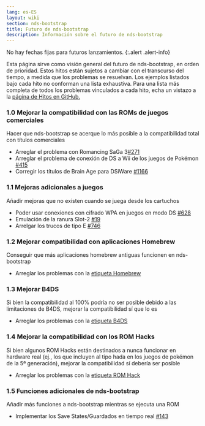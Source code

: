 ```yaml
---
lang: es-ES
layout: wiki
section: nds-bootstrap
title: Futuro de nds-bootstrap
description: Información sobre el futuro de nds-bootstrap
---
```


No hay fechas fijas para futuros lanzamientos.
{:.alert .alert-info}

Esta página sirve como visión general del futuro de nds-bootstrap, en orden de prioridad. Estos hitos están sujetos a cambiar con el transcurso del tiempo, a medida que los problemas se resuelvan. Los ejemplos listados bajo cada hito no conforman una lista exhaustiva. Para una lista más completa de todos los problemas vinculados a cada hito, echa un vistazo a la [página de Hitos en GitHub.](https://github.com/DS-Homebrew/nds-bootstrap/milestones)

### 1.0 Mejorar la compatibilidad con las ROMs de juegos comerciales
Hacer que nds-bootstrap se acerque lo más posible a la compatibilidad total con títulos comerciales
- Arreglar el problema con Romancing SaGa 3[#271](https://github.com/DS-Homebrew/nds-bootstrap/issues/271)
- Arreglar el problema de conexión de DS a Wii de los juegos de Pokémon [#415](https://github.com/DS-Homebrew/nds-bootstrap/issues/415)
- Corregir los títulos de Brain Age para DSiWare [#1166](https://github.com/DS-Homebrew/nds-bootstrap/issues/1166)

### 1.1 Mejoras adicionales a juegos
Añadir mejoras que no existen cuando se juega desde los cartuchos
- Poder usar conexiones con cifrado WPA en juegos en modo DS [#628](https://github.com/DS-Homebrew/nds-bootstrap/issues/628)
- Emulación de la ranura Slot-2 [#19](https://github.com/DS-Homebrew/nds-bootstrap/issues/19)
- Arrelgar los trucos de tipo E [#746](https://github.com/DS-Homebrew/nds-bootstrap/issues/746)

### 1.2 Mejorar compatibilidad con aplicaciones Homebrew
Conseguir que más aplicaciones homebrew antiguas funcionen en nds-bootstrap
- Arreglar los problemas con la [etiqueta Homebrew](https://github.com/DS-Homebrew/nds-bootstrap/labels/Homebrew)

### 1.3 Mejorar B4DS
Si bien la compatibilidad al 100% podría no ser posible debido a las limitaciones de B4DS, mejorar la compatibilidad sí que lo es
- Arreglar los problemas con la [etiqueta B4DS](https://github.com/DS-Homebrew/nds-bootstrap/labels/B4DS)

### 1.4 Mejorar la compatibilidad con los ROM Hacks
Si bien algunos ROM Hacks están destinados a nunca funcionar en hardware real (ej., los que incluyen al tipo hada en los juegos de pokémon de la 5ª generación), mejorar la compatibilidad sí debería ser posible
- Arreglar los problemas con la [etiqueta ROM Hack](https://github.com/DS-Homebrew/nds-bootstrap/issues?q=is%3Aopen+is%3Aissue+label%3A%22ROM+Hack%22)

### 1.5 Funciones adicionales de nds-bootstrap
Añadir más funciones a nds-bootstrap mientras se ejecuta una ROM
- Implementar los Save States/Guardados en tiempo real [#143](https://github.com/DS-Homebrew/nds-bootstrap/issues/143)

